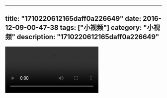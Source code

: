 
---
title: "1710220612165daff0a226649"
date: 2016-12-09-00-47-38
tags: ["小视频"]
category: "小视频"
description: "1710220612165daff0a226649"
---
<video src="http://ohtsqip0g.bkt.clouddn.com/1710220612165daff0a226649.mp4" controls="controls"></video>
